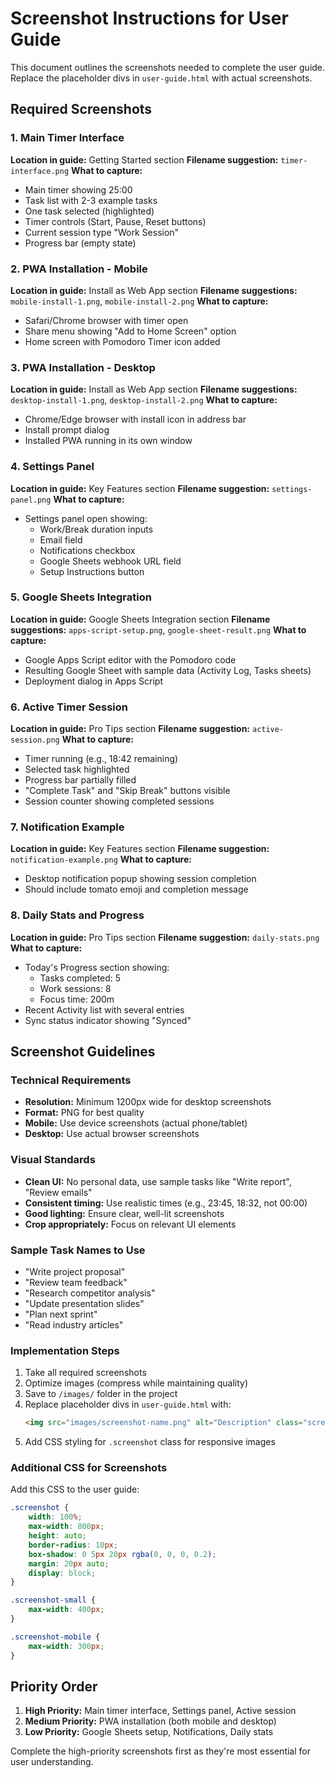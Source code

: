 # Screenshot Instructions for User Guide

This document outlines the screenshots needed to complete the user guide. Replace the placeholder divs in `user-guide.html` with actual screenshots.

## Required Screenshots

### 1. Main Timer Interface
**Location in guide:** Getting Started section
**Filename suggestion:** `timer-interface.png`
**What to capture:**
- Main timer showing 25:00
- Task list with 2-3 example tasks
- One task selected (highlighted)
- Timer controls (Start, Pause, Reset buttons)
- Current session type "Work Session"
- Progress bar (empty state)

### 2. PWA Installation - Mobile
**Location in guide:** Install as Web App section
**Filename suggestions:** `mobile-install-1.png`, `mobile-install-2.png`
**What to capture:**
- Safari/Chrome browser with timer open
- Share menu showing "Add to Home Screen" option
- Home screen with Pomodoro Timer icon added

### 3. PWA Installation - Desktop
**Location in guide:** Install as Web App section
**Filename suggestions:** `desktop-install-1.png`, `desktop-install-2.png`
**What to capture:**
- Chrome/Edge browser with install icon in address bar
- Install prompt dialog
- Installed PWA running in its own window

### 4. Settings Panel
**Location in guide:** Key Features section
**Filename suggestion:** `settings-panel.png`
**What to capture:**
- Settings panel open showing:
  - Work/Break duration inputs
  - Email field
  - Notifications checkbox
  - Google Sheets webhook URL field
  - Setup Instructions button

### 5. Google Sheets Integration
**Location in guide:** Google Sheets Integration section
**Filename suggestions:** `apps-script-setup.png`, `google-sheet-result.png`
**What to capture:**
- Google Apps Script editor with the Pomodoro code
- Resulting Google Sheet with sample data (Activity Log, Tasks sheets)
- Deployment dialog in Apps Script

### 6. Active Timer Session
**Location in guide:** Pro Tips section
**Filename suggestion:** `active-session.png`
**What to capture:**
- Timer running (e.g., 18:42 remaining)
- Selected task highlighted
- Progress bar partially filled
- "Complete Task" and "Skip Break" buttons visible
- Session counter showing completed sessions

### 7. Notification Example
**Location in guide:** Key Features section
**Filename suggestion:** `notification-example.png`
**What to capture:**
- Desktop notification popup showing session completion
- Should include tomato emoji and completion message

### 8. Daily Stats and Progress
**Location in guide:** Pro Tips section
**Filename suggestion:** `daily-stats.png`
**What to capture:**
- Today's Progress section showing:
  - Tasks completed: 5
  - Work sessions: 8
  - Focus time: 200m
- Recent Activity list with several entries
- Sync status indicator showing "Synced"

## Screenshot Guidelines

### Technical Requirements
- **Resolution:** Minimum 1200px wide for desktop screenshots
- **Format:** PNG for best quality
- **Mobile:** Use device screenshots (actual phone/tablet)
- **Desktop:** Use actual browser screenshots

### Visual Standards
- **Clean UI:** No personal data, use sample tasks like "Write report", "Review emails"
- **Consistent timing:** Use realistic times (e.g., 23:45, 18:32, not 00:00)
- **Good lighting:** Ensure clear, well-lit screenshots
- **Crop appropriately:** Focus on relevant UI elements

### Sample Task Names to Use
- "Write project proposal"
- "Review team feedback"
- "Research competitor analysis"
- "Update presentation slides"
- "Plan next sprint"
- "Read industry articles"

### Implementation Steps
1. Take all required screenshots
2. Optimize images (compress while maintaining quality)
3. Save to `/images/` folder in the project
4. Replace placeholder divs in `user-guide.html` with:
   ```html
   <img src="images/screenshot-name.png" alt="Description" class="screenshot">
   ```
5. Add CSS styling for `.screenshot` class for responsive images

### Additional CSS for Screenshots
Add this CSS to the user guide:

```css
.screenshot {
    width: 100%;
    max-width: 800px;
    height: auto;
    border-radius: 10px;
    box-shadow: 0 5px 20px rgba(0, 0, 0, 0.2);
    margin: 20px auto;
    display: block;
}

.screenshot-small {
    max-width: 400px;
}

.screenshot-mobile {
    max-width: 300px;
}
```

## Priority Order
1. **High Priority:** Main timer interface, Settings panel, Active session
2. **Medium Priority:** PWA installation (both mobile and desktop)
3. **Low Priority:** Google Sheets setup, Notifications, Daily stats

Complete the high-priority screenshots first as they're most essential for user understanding.